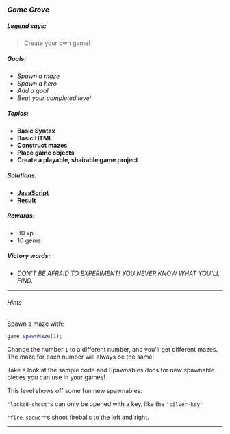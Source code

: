 ### _Game Grove_

##### _Legend says:_
> Create your own game!

##### _Goals:_
+ _Spawn a maze_
+ _Spawn a hero_
+ _Add a goal_
+ _Beat your completed level_

##### _Topics:_
+ **Basic Syntax**
+ **Basic HTML**
+ **Construct mazes**
+ **Place game objects**
+ **Create a playable, shairable game project**

##### _Solutions:_
+ **[JavaScript](gameGroveGD1.js)**
+ **[Result](https://codecombat.com/play/game-dev-level/5d0e20b510596600298e9075)**

##### _Rewards:_
+ 30 xp
+ 10 gems

##### _Victory words:_
+ _DON'T BE AFRAID TO EXPERIMENT! YOU NEVER KNOW WHAT YOU'LL FIND._

___

###### _Hints_

Spawn a maze with:

```javascript
game.spawnMaze(1);
```

Change the number `1` to a different number, and you'll get different mazes. The maze for each number will always be the same!

Take a look at the sample code and Spawnables docs for new spawnable pieces you can use in your games!

This level shows off some fun new spawnables:

`"locked-chest"`s can only be opened with a key, like the `"silver-key"`

`"fire-spewer"`s shoot fireballs to the left and right.

___
